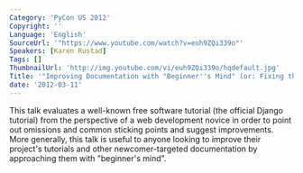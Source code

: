 ```yaml
---
Category: 'PyCon US 2012'
Copyright: ''
Language: 'English'
SourceUrl: '"https://www.youtube.com/watch?v=euh9ZQi339o"'
Speakers: [Karen Rustad]
Tags: []
ThumbnailUrl: 'http://img.youtube.com/vi/euh9ZQi339o/hqdefault.jpg'
Title: '"Improving Documentation with "Beginner''s Mind" (or: Fixing the Django Tutorial)"'
date: '2012-03-11'
---
```

This talk evaluates a well-known free software tutorial (the official Django
tutorial) from the perspective of a web development novice in order to point
out omissions and common sticking points and suggest improvements. More
generally, this talk is useful to anyone looking to improve their project's
tutorials and other newcomer-targeted documentation by approaching them with
"beginner's mind".

